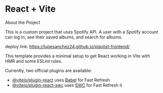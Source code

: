 # React + Vite

About the Project

This is a custom project that uses Spotify API. A user with a Spotify account can log in, see their saved albums, and search for albums.

deploy link: https://lupesanchez24.github.io/playlist-frontend/

This template provides a minimal setup to get React working in Vite with HMR and some ESLint rules.

Currently, two official plugins are available:

- [@vitejs/plugin-react](https://github.com/vitejs/vite-plugin-react/blob/main/packages/plugin-react/README.md) uses [Babel](https://babeljs.io/) for Fast Refresh
- [@vitejs/plugin-react-swc](https://github.com/vitejs/vite-plugin-react-swc) uses [SWC](https://swc.rs/) for Fast Refresh
  it
